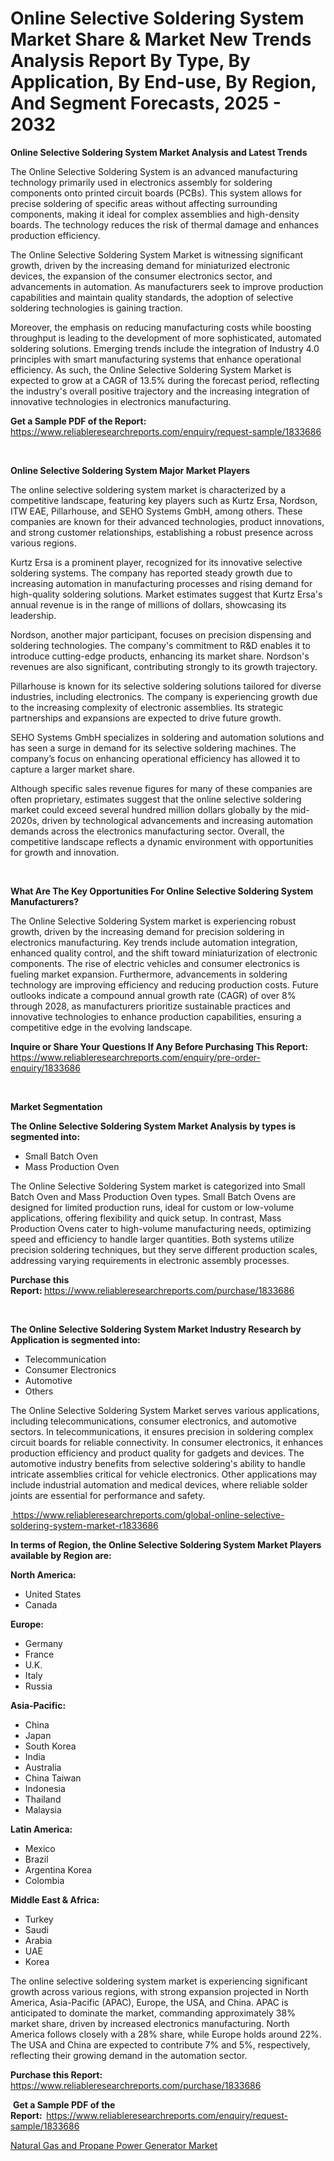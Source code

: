 <p><h1>Online Selective Soldering System Market Share & Market New Trends Analysis Report By Type, By Application, By End-use, By Region, And Segment Forecasts, 2025 - 2032</h1></p><p><strong>Online Selective Soldering System Market Analysis and Latest Trends</strong></p>
<p><p>The Online Selective Soldering System is an advanced manufacturing technology primarily used in electronics assembly for soldering components onto printed circuit boards (PCBs). This system allows for precise soldering of specific areas without affecting surrounding components, making it ideal for complex assemblies and high-density boards. The technology reduces the risk of thermal damage and enhances production efficiency.</p><p>The Online Selective Soldering System Market is witnessing significant growth, driven by the increasing demand for miniaturized electronic devices, the expansion of the consumer electronics sector, and advancements in automation. As manufacturers seek to improve production capabilities and maintain quality standards, the adoption of selective soldering technologies is gaining traction.</p><p>Moreover, the emphasis on reducing manufacturing costs while boosting throughput is leading to the development of more sophisticated, automated soldering solutions. Emerging trends include the integration of Industry 4.0 principles with smart manufacturing systems that enhance operational efficiency. As such, the Online Selective Soldering System Market is expected to grow at a CAGR of 13.5% during the forecast period, reflecting the industry's overall positive trajectory and the increasing integration of innovative technologies in electronics manufacturing.</p></p>
<p><strong>Get a Sample PDF of the Report:&nbsp;</strong> <a href="https://www.reliableresearchreports.com/enquiry/request-sample/1833686?utm_campaign=3007&utm_medium=2&utm_source=Github&utm_content=ia&utm_term=26032025&utm_id=online-selective-soldering-system">https://www.reliableresearchreports.com/enquiry/request-sample/1833686</a></p>
<p>&nbsp;</p>
<p><strong>Online Selective Soldering System Major Market Players</strong></p>
<p><p>The online selective soldering system market is characterized by a competitive landscape, featuring key players such as Kurtz Ersa, Nordson, ITW EAE, Pillarhouse, and SEHO Systems GmbH, among others. These companies are known for their advanced technologies, product innovations, and strong customer relationships, establishing a robust presence across various regions.</p><p>Kurtz Ersa is a prominent player, recognized for its innovative selective soldering systems. The company has reported steady growth due to increasing automation in manufacturing processes and rising demand for high-quality soldering solutions. Market estimates suggest that Kurtz Ersa's annual revenue is in the range of millions of dollars, showcasing its leadership.</p><p>Nordson, another major participant, focuses on precision dispensing and soldering technologies. The company's commitment to R&D enables it to introduce cutting-edge products, enhancing its market share. Nordson's revenues are also significant, contributing strongly to its growth trajectory.</p><p>Pillarhouse is known for its selective soldering solutions tailored for diverse industries, including electronics. The company is experiencing growth due to the increasing complexity of electronic assemblies. Its strategic partnerships and expansions are expected to drive future growth.</p><p>SEHO Systems GmbH specializes in soldering and automation solutions and has seen a surge in demand for its selective soldering machines. The company’s focus on enhancing operational efficiency has allowed it to capture a larger market share. </p><p>Although specific sales revenue figures for many of these companies are often proprietary, estimates suggest that the online selective soldering market could exceed several hundred million dollars globally by the mid-2020s, driven by technological advancements and increasing automation demands across the electronics manufacturing sector. Overall, the competitive landscape reflects a dynamic environment with opportunities for growth and innovation.</p></p>
<p>&nbsp;</p>
<p><strong>What Are The Key Opportunities For Online Selective Soldering System Manufacturers?</strong></p>
<p><p>The Online Selective Soldering System market is experiencing robust growth, driven by the increasing demand for precision soldering in electronics manufacturing. Key trends include automation integration, enhanced quality control, and the shift toward miniaturization of electronic components. The rise of electric vehicles and consumer electronics is fueling market expansion. Furthermore, advancements in soldering technology are improving efficiency and reducing production costs. Future outlooks indicate a compound annual growth rate (CAGR) of over 8% through 2028, as manufacturers prioritize sustainable practices and innovative technologies to enhance production capabilities, ensuring a competitive edge in the evolving landscape.</p></p>
<p><strong>Inquire or Share Your Questions If Any Before Purchasing This Report:</strong> <a href="https://www.reliableresearchreports.com/enquiry/pre-order-enquiry/1833686?utm_campaign=3007&utm_medium=2&utm_source=Github&utm_content=ia&utm_term=26032025&utm_id=online-selective-soldering-system">https://www.reliableresearchreports.com/enquiry/pre-order-enquiry/1833686</a></p>
<p>&nbsp;</p>
<p><strong>Market Segmentation</strong></p>
<p><strong>The Online Selective Soldering System Market Analysis by types is segmented into:</strong></p>
<p><ul><li>Small Batch Oven</li><li>Mass Production Oven</li></ul></p>
<p><p>The Online Selective Soldering System market is categorized into Small Batch Oven and Mass Production Oven types. Small Batch Ovens are designed for limited production runs, ideal for custom or low-volume applications, offering flexibility and quick setup. In contrast, Mass Production Ovens cater to high-volume manufacturing needs, optimizing speed and efficiency to handle larger quantities. Both systems utilize precision soldering techniques, but they serve different production scales, addressing varying requirements in electronic assembly processes.</p></p>
<p><strong>Purchase this Report:&nbsp;</strong><a href="https://www.reliableresearchreports.com/purchase/1833686?utm_campaign=3007&utm_medium=2&utm_source=Github&utm_content=ia&utm_term=26032025&utm_id=online-selective-soldering-system">https://www.reliableresearchreports.com/purchase/1833686</a></p>
<p>&nbsp;</p>
<p><strong>The Online Selective Soldering System Market Industry Research by Application is segmented into:</strong></p>
<p><ul><li>Telecommunication</li><li>Consumer Electronics</li><li>Automotive</li><li>Others</li></ul></p>
<p><p>The Online Selective Soldering System Market serves various applications, including telecommunications, consumer electronics, and automotive sectors. In telecommunications, it ensures precision in soldering complex circuit boards for reliable connectivity. In consumer electronics, it enhances production efficiency and product quality for gadgets and devices. The automotive industry benefits from selective soldering's ability to handle intricate assemblies critical for vehicle electronics. Other applications may include industrial automation and medical devices, where reliable solder joints are essential for performance and safety.</p></p>
<p><a href="https://www.reliableresearchreports.com/global-online-selective-soldering-system-market-r1833686?utm_campaign=3007&utm_medium=2&utm_source=Github&utm_content=ia&utm_term=26032025&utm_id=online-selective-soldering-system">&nbsp;https://www.reliableresearchreports.com/global-online-selective-soldering-system-market-r1833686</a></p>
<p><strong>In terms of Region, the Online Selective Soldering System Market Players available by Region are:</strong></p>
<p>
    <p> <strong> North America: </strong>
        <ul>
            <li>United States</li>
            <li>Canada</li>
        </ul>
        </p> 
    <p> <strong> Europe: </strong>
        <ul>
            <li>Germany</li>
            <li>France</li>
            <li>U.K.</li>
            <li>Italy</li>
            <li>Russia</li>
        </ul>
        </p> 
    <p> <strong> Asia-Pacific: </strong>
        <ul>
            <li>China</li>
            <li>Japan</li>
            <li>South Korea</li>
            <li>India</li>
            <li>Australia</li>
            <li>China Taiwan</li>
            <li>Indonesia</li>
            <li>Thailand</li>
            <li>Malaysia</li>
        </ul>
        </p> 
    <p> <strong> Latin America: </strong>
        <ul>
            <li>Mexico</li>
            <li>Brazil</li>
            <li>Argentina Korea</li>
            <li>Colombia</li>
        </ul>
        </p> 
    <p> <strong> Middle East & Africa: </strong>
        <ul>
            <li>Turkey</li>
            <li>Saudi</li>
            <li>Arabia</li>
            <li>UAE</li>
            <li>Korea</li>
        </ul>
    </p>
    </p>
<p><p>The online selective soldering system market is experiencing significant growth across various regions, with strong expansion projected in North America, Asia-Pacific (APAC), Europe, the USA, and China. APAC is anticipated to dominate the market, commanding approximately 38% market share, driven by increased electronics manufacturing. North America follows closely with a 28% share, while Europe holds around 22%. The USA and China are expected to contribute 7% and 5%, respectively, reflecting their growing demand in the automation sector.</p></p>
<p><strong>Purchase this Report: </strong><a href="https://www.reliableresearchreports.com/purchase/1833686?utm_campaign=3007&utm_medium=2&utm_source=Github&utm_content=ia&utm_term=26032025&utm_id=online-selective-soldering-system">https://www.reliableresearchreports.com/purchase/1833686</a></p>
<p>&nbsp;<strong>Get a Sample PDF of the Report:&nbsp;&nbsp;</strong><a href="https://www.reliableresearchreports.com/enquiry/request-sample/1833686?utm_campaign=3007&utm_medium=2&utm_source=Github&utm_content=ia&utm_term=26032025&utm_id=online-selective-soldering-system">https://www.reliableresearchreports.com/enquiry/request-sample/1833686</a></p>
<p><strong></strong></p>
<p><p><a href="https://github.com/salodipura00/Market-Research-Report-List-1/blob/main/natural-gas-and-propane-power-generator-market.md?utm_campaign=3007&utm_medium=2&utm_source=Github&utm_content=ia&utm_term=26032025&utm_id=online-selective-soldering-system">Natural Gas and Propane Power Generator Market</a></p></p>